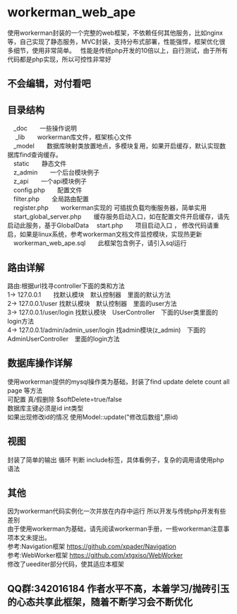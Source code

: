 # workerman_web_ape
使用workerman封装的一个完整的web框架，不依赖任何其他服务，比如nginx等，自己实现了静态服务，MVC封装，支持分布式部署，性能强悍，框架优化很多细节，使用非常简单。  
性能是传统php开发的10倍以上，自行测试，由于所有代码都是php实现，所以可控性非常好

## 不会编辑，对付看吧
## 目录结构

　_doc　　一些操作说明  
　 _lib　　workerman库文件，框架核心文件  
　_model　　数据库映射类放置地点，多模块复用，如果开启缓存，默认实现数据库find查询缓存。  
　static　　静态文件  
　z_admin　　一个后台模块例子  
　z_api　　一个api模块例子  
　config.php　　配置文件  
　filter.php　　全局路由配置  
　register.php　　workerman实现的 可插拔负载均衡服务器，简单实用  
　start_global_server.php　　缓存服务启动入口，如在配置文件开启缓存，请先启动此服务，基于GlobalData
　start.php　　项目启动入口  ， 修改代码请重启，如果是linux系统，参考workerman文档文件监控模块，实现热更新
　workerman_web_ape.sql　　此框架包含例子，请引入sql运行  
 
 
 
## 路由详解
路由:根据url找寻controller下面的类和方法  
	1-> 127.0.0.1　　找默认模块　默认控制器　里面的默认方法  
	2-> 127.0.0.1/user  找默认模块　默认控制器　里面的user方法  
	3-> 127.0.0.1/user/login  找默认模块　UserController　下面的User类里面的login方法  
	4-> 127.0.0.1/admin/admin_user/login  找admin模块(z_admin)　下面的AdminUserController　里面的login方法  

## 数据库操作详解
使用workerman提供的mysql操作类为基础，封装了find update delete count all page 等方法  
可配置 真/假删除 $softDelete=true/false  
数据库主键必须是id int类型  
如果出现修改id的情况 使用Model::update("修改后数组",原id)

## 视图
封装了简单的输出 循环 判断 include标签，具体看例子，复杂的调用请使用php语法

## 其他
因为workerman代码实例化一次并放在内存中运行  所以开发与传统php开发有些差别  
由于使用workerman为基础，请先阅读workerman手册，一些workerman注意事项本文未提出。  
参考:Navigation框架 https://github.com/xpader/Navigation  
参考:WebWorker框架 https://github.com/xtgxiso/WebWorker  
修改了ueediter部分代码，使其适应本框架

## QQ群:342016184   作者水平不高，本着学习/抛砖引玉的心态共享此框架，随着不断学习会不断优化



